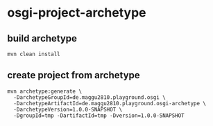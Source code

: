 # osgi-project-archetype

## build archetype

```
mvn clean install
```

## create project from archetype

```
mvn archetype:generate \
  -DarchetypeGroupId=de.maggu2810.playground.osgi \
  -DarchetypeArtifactId=de.maggu2810.playground.osgi-archetype \
  -DarchetypeVersion=1.0.0-SNAPSHOT \
  -DgroupId=tmp -DartifactId=tmp -Dversion=1.0.0-SNAPSHOT
```

